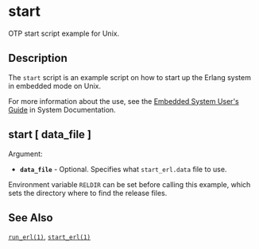 # start

OTP start script example for Unix.

## Description

The `start` script is an example script on how to start up the Erlang system in embedded mode on Unix.

For more information about the use, see the [Embedded System User's Guide](`p:system:embedded_solaris.md`) in System Documentation.

## start \[ data_file ]

Argument:

* __`data_file`__ - Optional. Specifies what `start_erl.data` file to use.

Environment variable `RELDIR` can be set before calling this example, which sets the directory where to find the release files.

## See Also

[`run_erl(1)`](run_erl_cmd.md), [`start_erl(1)`](start_erl_cmd.md)
